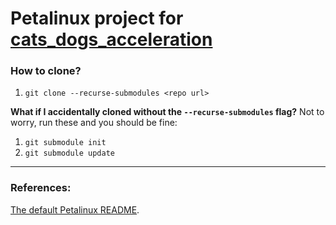 # Petalinux project for [cats_dogs_acceleration](https://github.com/jona1115/cats_dogs_acceleration)

### How to clone?
1. `git clone --recurse-submodules <repo url>`

**What if I accidentally cloned without the `--recurse-submodules` flag?** Not to worry, run these and you should be fine:
1. `git submodule init`
2. `git submodule update`

***

### References:
[The default Petalinux README](https://github.com/jona1115/cats_dogs_acceleration_petalinux/blob/main/README).
